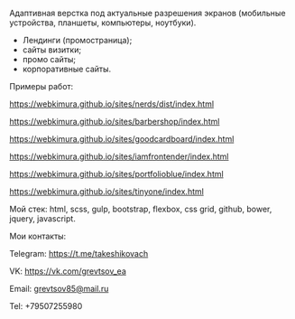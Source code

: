 Адаптивная верстка под актуальные разрешения экранов (мобильные устройства, планшеты, компьютеры, ноутбуки). 

- Лендинги (промостраница);
- сайты визитки;
- промо сайты;
- корпоративные сайты.

Примеры работ:

https://webkimura.github.io/sites/nerds/dist/index.html

https://webkimura.github.io/sites/barbershop/index.html

https://webkimura.github.io/sites/goodcardboard/index.html

https://webkimura.github.io/sites/iamfrontender/index.html

https://webkimura.github.io/sites/portfolioblue/index.html

https://webkimura.github.io/sites/tinyone/index.html

Мой стек: html, scss, gulp, bootstrap, flexbox, css grid, github, bower, jquery, javascript.

Мои контакты:

Telegram: https://t.me/takeshikovach

VK: https://vk.com/grevtsov_ea

Email: grevtsov85@mail.ru

Tel: +79507255980
